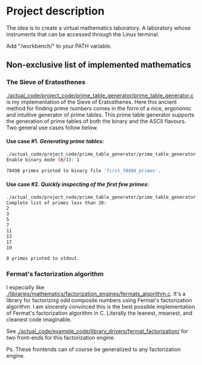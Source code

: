 # Project description
The idea is to create a virtual mathematics laboratory. A laboratory whose instruments that can be accessed through the Linux terminal.

Add "/workbench/" to your PATH variable.

## Non-exclusive list of implemented mathematics
### The Sieve of Eratosthenes
[./actual\_code/project\_code/prime\_table\_generator/prime\_table\_generator.c](https://github.com/cryptoworkbench/cryptoworkbench/blob/main/actual_code/project_code/prime_table_generator/prime_table_generator.c) is my implementation of the Sieve of Eratosthenes.
Here this ancient method for finding prime numbers comes in the form of a nice, ergonomic and intuitive generator of prime tables.
This prime table generator supports the generation of prime tables of both the binary and the ASCII flavours.
Two general use cases follow below.

#### Use case \#1. _Generating prime tables:_
```bash
./actual_code/project_code/prime_table_generator/prime_table_generator 1000000
Enable binary mode (0/1): 1

78498 primes printed to binary file 'first_78498_primes'.
```

#### Use case \#2. _Quickly inspecting of the first few primes:_
```bash
./actual_code/project_code/prime_table_generator/prime_table_generator 20 stdout
Complete list of primes less than 20:
2
3
5
7
11
13
17
19

8 primes printed to stdout.
```

### Fermat's factorization algorithm
I especially like [./libraries/mathematics/factorization_engines/fermats_algorithm.c](https://github.com/cryptoworkbench/cryptoworkbench/blob/main/libraries/mathematics/factorization_engines/fermats_algorithm.c).
It's a library for factorizing odd composite numbers using Fermat's factorization algorithm. I am sincerely convinced this is the best possible implementation of Fermat's factorization algorithm in C. Literally the leanest, meanest, and cleanest code imaginable.


See [./actual_code/example_code/library_drivers/fermat_factorization/](https://github.com/cryptoworkbench/cryptoworkbench/tree/main/actual_code/example_code/library_drivers/fermat_factorization) for two front-ends for this factorization engine.

Ps. These frontends can of course be generalized to any factorization engine.
